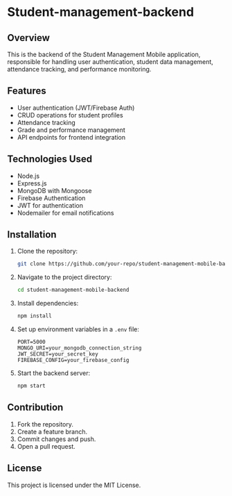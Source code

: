 # Student-management-backend


## Overview
This is the backend of the Student Management Mobile application, responsible for handling user authentication, student data management, attendance tracking, and performance monitoring.

## Features
- User authentication (JWT/Firebase Auth)
- CRUD operations for student profiles
- Attendance tracking
- Grade and performance management
- API endpoints for frontend integration

## Technologies Used
- Node.js
- Express.js
- MongoDB with Mongoose
- Firebase Authentication
- JWT for authentication
- Nodemailer for email notifications

## Installation
1. Clone the repository:
   ```sh
   git clone https://github.com/your-repo/student-management-mobile-backend.git
   ```
2. Navigate to the project directory:
   ```sh
   cd student-management-mobile-backend
   ```
3. Install dependencies:
   ```sh
   npm install
   ```
4. Set up environment variables in a `.env` file:
   ```env
   PORT=5000
   MONGO_URI=your_mongodb_connection_string
   JWT_SECRET=your_secret_key
   FIREBASE_CONFIG=your_firebase_config
   ```
5. Start the backend server:
   ```sh
   npm start
   ```



## Contribution
1. Fork the repository.
2. Create a feature branch.
3. Commit changes and push.
4. Open a pull request.

## License
This project is licensed under the MIT License.

